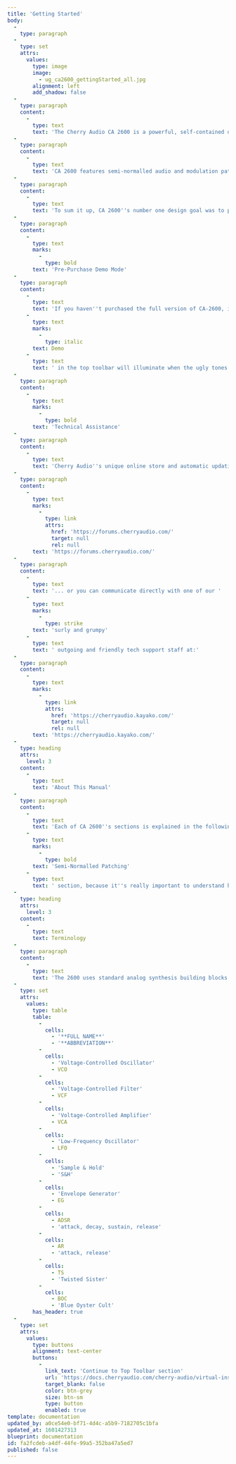```yaml
---
title: 'Getting Started'
body:
  -
    type: paragraph
  -
    type: set
    attrs:
      values:
        type: image
        image:
          - ug_ca2600_gettingStarted_all.jpg
        alignment: left
        add_shadow: false
  -
    type: paragraph
    content:
      -
        type: text
        text: 'The Cherry Audio CA 2600 is a powerful, self-contained duophonic synthesizer inspired by the classic ARP 2600. Every aspect of the original, from the quirky oscillator waves to the powerful ladder filter was modeled with tremendous precision. And although it features very similar functionality, we''ve added numerous updates to increase its flexibility and usefulness. Most notably, we''ve added distortion, delay, and reverb effects - instead of being "tacked-on" like most softsynth effects, these are fully integrated into the user interface with CV control of almost every parameter - we think you''ll enjoy them! '
  -
    type: paragraph
    content:
      -
        type: text
        text: 'CA 2600 features semi-normalled audio and modulation paths for modular synth-style flexibility, but like the original ARP 2600, the normalled connections allow rapid sound creation without the use of patch cables. Incidentally, CA 2600 uses the same highly refined and super-fast and patching system as its big brother, Voltage Modular, making routing, moving, and multing cables a pleasure. '
  -
    type: paragraph
    content:
      -
        type: text
        text: 'To sum it up, CA 2600''s number one design goal was to place everything immediately in front of the user for an unprecedented hands-on, "everything right in front of you, right now!" vintage synthesis experience. We think you''ll find CA 2600 to be the best 2600 emulation ever created, and hope you enjoy scaring the neighbor''s dog with it as much as we have! '
  -
    type: paragraph
    content:
      -
        type: text
        marks:
          -
            type: bold
        text: 'Pre-Purchase Demo Mode'
  -
    type: paragraph
    content:
      -
        type: text
        text: 'If you haven''t purchased the full version of CA-2600, it will run in demo mode. All functions will work, but inharmonic tones will occasionally sound (the LED next to '
      -
        type: text
        marks:
          -
            type: italic
        text: Demo
      -
        type: text
        text: ' in the top toolbar will illuminate when the ugly tones are sounding). We''ve also added a handy button to make purchasing easy, so you''ve got no excuse! As you might expect, all this demo nonsense disappears once CA-2600 is purchased. '
  -
    type: paragraph
    content:
      -
        type: text
        marks:
          -
            type: bold
        text: 'Technical Assistance'
  -
    type: paragraph
    content:
      -
        type: text
        text: 'Cherry Audio''s unique online store and automatic updating should make operation a smooth experience, but if you run into any issues or have questions, you can discuss issues online at the Cherry Audio forums at:'
  -
    type: paragraph
    content:
      -
        type: text
        marks:
          -
            type: link
            attrs:
              href: 'https://forums.cherryaudio.com/'
              target: null
              rel: null
        text: 'https://forums.cherryaudio.com/'
  -
    type: paragraph
    content:
      -
        type: text
        text: '... or you can communicate directly with one of our '
      -
        type: text
        marks:
          -
            type: strike
        text: 'surly and grumpy'
      -
        type: text
        text: ' outgoing and friendly tech support staff at:'
  -
    type: paragraph
    content:
      -
        type: text
        marks:
          -
            type: link
            attrs:
              href: 'https://cherryaudio.kayako.com/'
              target: null
              rel: null
        text: 'https://cherryaudio.kayako.com/'
  -
    type: heading
    attrs:
      level: 3
    content:
      -
        type: text
        text: 'About This Manual'
  -
    type: paragraph
    content:
      -
        type: text
        text: 'Each of CA 2600''s sections is explained in the following chapters. Instead of going across the panel, we''ve arranged the chapters in the order of signal flow (more or less). In other words, oscillators>filters>amplifiers, etc. If you''re not familiar with modular synthesizers, we strongly recommend reading the '
      -
        type: text
        marks:
          -
            type: bold
        text: 'Semi-Normalled Patching'
      -
        type: text
        text: ' section, because it''s really important to understand how CA 2600 works. '
  -
    type: heading
    attrs:
      level: 3
    content:
      -
        type: text
        text: Terminology
  -
    type: paragraph
    content:
      -
        type: text
        text: 'The 2600 uses standard analog synthesis building blocks such as oscillators, filters, amplifiers, etc. The full name for an oscillator would be a "voltage controlled oscillator," which often is abbreviated to "VCO," for example. The following table shows full names and abbreviations of CA 2600''s components:'
  -
    type: set
    attrs:
      values:
        type: table
        table:
          -
            cells:
              - '**FULL NAME**'
              - '**ABBREVIATION**'
          -
            cells:
              - 'Voltage-Controlled Oscillator'
              - VCO
          -
            cells:
              - 'Voltage-Controlled Filter'
              - VCF
          -
            cells:
              - 'Voltage-Controlled Amplifier'
              - VCA
          -
            cells:
              - 'Low-Frequency Oscillator'
              - LFO
          -
            cells:
              - 'Sample & Hold'
              - 'S&H'
          -
            cells:
              - 'Envelope Generator'
              - EG
          -
            cells:
              - ADSR
              - 'attack, decay, sustain, release'
          -
            cells:
              - AR
              - 'attack, release'
          -
            cells:
              - TS
              - 'Twisted Sister'
          -
            cells:
              - BOC
              - 'Blue Oyster Cult'
        has_header: true
  -
    type: set
    attrs:
      values:
        type: buttons
        alignment: text-center
        buttons:
          -
            link_text: 'Continue to Top Toolbar section'
            url: 'https://docs.cherryaudio.com/cherry-audio/virtual-instruments/dco-106/top-toolbar'
            target_blank: false
            color: btn-grey
            size: btn-sm
            type: button
            enabled: true
template: documentation
updated_by: a0ce54e0-bf71-4d4c-a5b9-7182705c1bfa
updated_at: 1601427313
blueprint: documentation
id: fa2fcdeb-a4df-44fe-99a5-352ba47a5ed7
published: false
---
```

